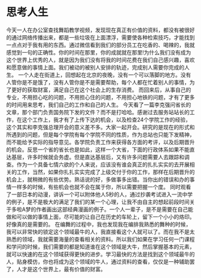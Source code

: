 # 思考人生

今天一人在办公室查找舞蹈教学视频，发现现在真正有价值的资料，都没有被很好的通过网络传播出来，都是一些垃圾在上面漂浮，需要使各种检索技巧，才能找到一点点对于我有用的东西。通过微信看到我们的部分员工在吃香的、喝辣的，我就感觉到一句的正确性。你的时间在那里，你的成就就在那里!为什么我们没有成为这个世界上优秀的人，就是因为我们没有将我的时间花费在我们自己感兴趣，喜欢和愿意做的事情上面。我们被动的被别人安排的轨迹，完成别人需要你完成的人生。
一个人走在街道上，回想起在北京的夜晚，没有一个可以落脚的地方。没有人管你是不是饿了，没有人管你是不是需要帮助，每个人都在忙着别人的事情，为了更好的获取财富，满足自己在这个社会上的生存消费。
而回来后，从事自己的专业，不用担心吃的问题，不用担心住的问题，不用担心地铁的问题，才有了更多的时间用来思考，我们自己的工作和自己的人生。
今天看了一篇李克强问省长的文章，那个部门负责国务院下发的文件？而不是打哈哈。感谢过去服务站站长的工作，在这个工作上，我才有了上传下达的机会，以及检查24个学院工作的经验，这个其实和李克强总理开会的意义差不多。大家一起开会。研究的是现在的形式和所遇到的问题，但是每个学院有每个学院不同的性质，作为总站也只能下发精神，而不能给予实际的指导意见。各学院负责工作来获得各方面的考评，以及后期晋升的机会。反思一个省的省长也是如此，这样一个大省，下面的行政体系如果不能直达基层，许多时候就会务虚。但是直达基层后，又有许多问题需要人去跟踪和调查。作为一个具备七情六欲的个人来说，应该没有谁会真正的扎扎实实的去开展相关的工作，当然，如果你扎扎实实完成了上级交付于你的工作，那样在后期晋升的机会上，就稍微的有些优势。熟话说的好，多做事多出错。当你出的错误和办的事情一样多的时候，有些机会也就不会在属于你，所以需要把握一个度。
同时观看了一部日本的动漫，讲诉一个可以附体他人5秒的人，通过抄袭考试进入一流中学的例子，是不是极大的满足了我们的某一个心理，让我不由自主的想起前段时间关于多啦A梦的作者画出这部经典漫画的例子。一个人一辈子，是不是需要在自己能做和可以做的事情上面，尽可能的让自己在历史的车轮上，留下一个小小的烙印。好像真的是需要的。
在编舞的过程中，我也发现我在编排我熟悉的舞种的时候，我可以非常快的锁定这个领域最牛的人，我直接看这个人就可以了。而在我不是太熟悉的领域，我就需要海量的查看相关的资料。所以我们如果在学习任何一门课程和学问的时候，我们需要的都是知道谁在这个领域是大牛，然后掌握基本的元素，就可以快速的在这个领域获得更快的进步。学习最快的方法是找到这个领域最牛的人，贴身模仿，你也将成为这个领域的牛人，通过资料的查看，仅仅是一种辅助罢了，人才是这个世界上，最有价值的财富。
